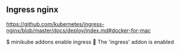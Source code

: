 



## Ingress nginx
https://github.com/kubernetes/ingress-nginx/blob/master/docs/deploy/index.md#docker-for-mac

$ minikube addons enable ingress
🌟  The 'ingress' addon is enabled

